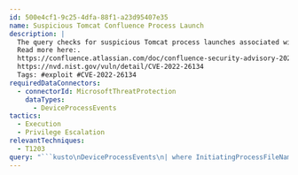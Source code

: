 ```yaml
---
id: 500e4cf1-9c25-4dfa-88f1-a23d95407e35
name: Suspicious Tomcat Confluence Process Launch
description: |
  The query checks for suspicious Tomcat process launches associated with likely exploitation of Confluence - CVE-2022-26134
  Read more here:.
  https://confluence.atlassian.com/doc/confluence-security-advisory-2022-06-02-1130377146.html
  https://nvd.nist.gov/vuln/detail/CVE-2022-26134
  Tags: #exploit #CVE-2022-26134
requiredDataConnectors:
  - connectorId: MicrosoftThreatProtection
    dataTypes:
      - DeviceProcessEvents
tactics:
  - Execution
  - Privilege Escalation
relevantTechniques:
  - T1203
query: "```kusto\nDeviceProcessEvents\n| where InitiatingProcessFileName hasprefix \"tomcat\" and InitiatingProcessCommandLine has \"confluence\"\n| where (ProcessCommandLine has_any(\"certutil\", \"whoami\", \"nltest\", \" dir \", \"curl\", \"ifconfig\", \"cat \", \"net user\",\n\"net time /domain\",\"tasklist\",\"-c ls\",\"ipconfig\",\"arp\",\"ping\",\"net view\",\"net group\",\"netstat\", \"wmic datafile\"))\nor (FileName =~ \"powershell.exe\" and ProcessCommandLine hasprefix \"-e\") \n```"
---
```


